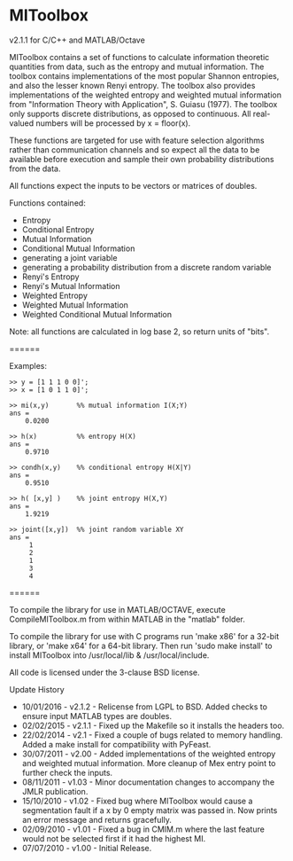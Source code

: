 MIToolbox
=========
v2.1.1 for C/C++ and MATLAB/Octave

MIToolbox contains a set of functions to calculate information theoretic
quantities from data, such as the entropy and mutual information.  The toolbox
contains implementations of the most popular Shannon entropies, and also the
lesser known Renyi entropy. The toolbox also provides implementations of 
the weighted entropy and weighted mutual information from "Information Theory
with Application", S. Guiasu (1977). The toolbox only supports discrete distributions,
as opposed to continuous. All real-valued numbers will be processed by x = floor(x).

These functions are targeted for use with feature selection algorithms rather 
than communication channels and so expect all the data to be available before 
execution and sample their own probability distributions from the data.

All functions expect the inputs to be vectors or matrices of doubles.

Functions contained:
 - Entropy
 - Conditional Entropy
 - Mutual Information
 - Conditional Mutual Information
 - generating a joint variable
 - generating a probability distribution from a discrete random variable
 - Renyi's Entropy
 - Renyi's Mutual Information
 - Weighted Entropy
 - Weighted Mutual Information
 - Weighted Conditional Mutual Information

Note: all functions are calculated in log base 2, so return units of "bits".

======

Examples:

```
>> y = [1 1 1 0 0]';
>> x = [1 0 1 1 0]';
```
```
>> mi(x,y)       %% mutual information I(X;Y)
ans =
    0.0200
```
```
>> h(x)          %% entropy H(X)
ans =
    0.9710
```
```
>> condh(x,y)    %% conditional entropy H(X|Y)
ans =
    0.9510
```
```
>> h( [x,y] )    %% joint entropy H(X,Y)
ans =
    1.9219
```
```
>> joint([x,y])  %% joint random variable XY
ans =
     1
     2
     1
     3
     4
```
======

To compile the library for use in MATLAB/OCTAVE, execute CompileMIToolbox.m
from within MATLAB in the "matlab" folder.

To compile the library for use with C programs run 'make x86' for a 32-bit
library, or 'make x64' for a 64-bit library. Then run 'sudo make install' to
install MIToolbox into /usr/local/lib & /usr/local/include.

All code is licensed under the 3-clause BSD license.

Update History
 - 10/01/2016 - v2.1.2 - Relicense from LGPL to BSD. Added checks to ensure input MATLAB types are doubles.
 - 02/02/2015 - v2.1.1 - Fixed up the Makefile so it installs the headers too.
 - 22/02/2014 - v2.1  - Fixed a couple of bugs related to memory handling.
                     Added a make install for compatibility with PyFeast.
 - 30/07/2011 - v2.00 - Added implementations of the weighted entropy and weighted
                     mutual information. More cleanup of Mex entry point
                     to further check the inputs.
 - 08/11/2011 - v1.03 - Minor documentation changes to accompany the JMLR publication.
 - 15/10/2010 - v1.02 - Fixed bug where MIToolbox would cause a segmentation fault
                     if a x by 0 empty matrix was passed in. Now prints an 
                     error message and returns gracefully.
 - 02/09/2010 - v1.01 - Fixed a bug in CMIM.m where the last feature would not be 
                     selected first if it had the highest MI.
 - 07/07/2010 - v1.00 - Initial Release.
                    
